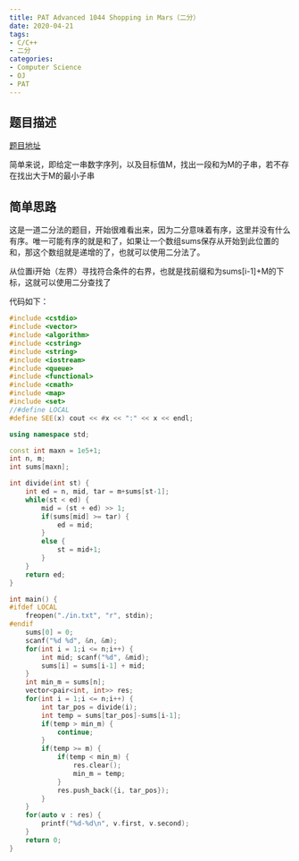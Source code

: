 ```yaml
---
title: PAT Advanced 1044 Shopping in Mars（二分）
date: 2020-04-21
tags:
- C/C++
- 二分
categories:
- Computer Science
- OJ
- PAT
---
```


## 题目描述

[题目地址](https://pintia.cn/problem-sets/994805342720868352/problems/994805439202443264)

简单来说，即给定一串数字序列，以及目标值M，找出一段和为M的子串，若不存在找出大于M的最小子串

<!-- more -->

## 简单思路

这是一道二分法的题目，开始很难看出来，因为二分意味着有序，这里并没有什么有序。唯一可能有序的就是和了，如果让一个数组sums保存从开始到此位置的和，那这个数组就是递增的了，也就可以使用二分法了。

从位置i开始（左界）寻找符合条件的右界，也就是找前缀和为sums[i-1]+M的下标，这就可以使用二分查找了

代码如下：

```cpp
#include <cstdio>
#include <vector>
#include <algorithm>
#include <cstring>
#include <string>
#include <iostream>
#include <queue>
#include <functional>
#include <cmath>
#include <map>
#include <set>
//#define LOCAL
#define SEE(x) cout << #x << ":" << x << endl;

using namespace std;

const int maxn = 1e5+1;
int n, m;
int sums[maxn];

int divide(int st) {
    int ed = n, mid, tar = m+sums[st-1];
    while(st < ed) {
        mid = (st + ed) >> 1;
        if(sums[mid] >= tar) {
            ed = mid;
        }
        else {
            st = mid+1;
        }
    }
    return ed;
}

int main() {
#ifdef LOCAL
    freopen("./in.txt", "r", stdin);
#endif
    sums[0] = 0;
    scanf("%d %d", &n, &m);
    for(int i = 1;i <= n;i++) {
        int mid; scanf("%d", &mid);
        sums[i] = sums[i-1] + mid;
    }
    int min_m = sums[n];
    vector<pair<int, int>> res;
    for(int i = 1;i <= n;i++) {
        int tar_pos = divide(i);
        int temp = sums[tar_pos]-sums[i-1];
        if(temp > min_m) {
            continue;
        }
        if(temp >= m) {
            if(temp < min_m) {
                res.clear();
                min_m = temp;
            }
            res.push_back({i, tar_pos});
        }
    }
    for(auto v : res) {
        printf("%d-%d\n", v.first, v.second);
    }
    return 0;
}
```

